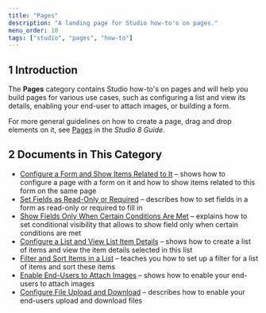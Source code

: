 ```yaml
---
title: "Pages"
description: "A landing page for Studio how-to's on pages."
menu_order: 10
tags: ["studio", "pages", "how-to"]
---
```


## 1 Introduction 

The **Pages** category contains Studio how-to's on pages and will help you build pages for various use cases, such as configuring a list and view its details, enabling your end-user to attach images, or building a form. 

For more general guidelines on how to create a page, drag and drop elements on it, see [Pages](/studio/page-editor) in the *Studio 8 Guide*.

## 2 Documents in This Category

* [Configure a Form and Show Items Related to It](pages-how-to-configure-form) – shows how to configure a page with a form on it and how to show items related to this form on the same page
* [Set Fields as Read-Only or Required](pages-how-to-set-validation-and-editability) – describes how to set fields in a form as read-only or required to fill in
* [Show Fields Only When Certain Conditions Are Met](pages-how-to-set-visibility) – explains how to set conditional visibility that allows to show field only when certain conditions are met
* [Configure a List and View List Item Details](pages-how-to-configure-list) – shows how to create a list of items and view the item details selected in this list
* [Filter and Sort Items in a List](pages-how-to-filter-and-sort) – teaches you how to set up a filter for a list of items and sort these items
* [Enable End-Users to Attach Images](pages-how-to-attach-images) – shows how to enable your end-users to attach images
* [Configure File Upload and Download](pages-how-to-attach-files) – describes how to enable your end-users upload and download files

